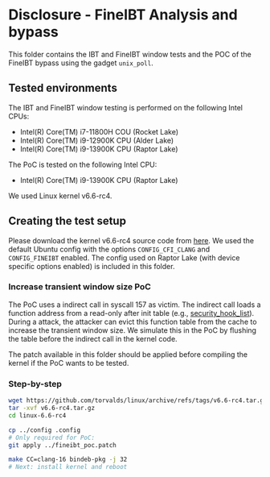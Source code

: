 # Disclosure - FineIBT Analysis and bypass

This folder contains the IBT and FineIBT window tests and the POC
of the FineIBT bypass using the gadget `unix_poll`.

## Tested environments

The IBT and FineIBT window testing is performed on the following Intel CPUs:

- Intel(R) Core(TM) i7-11800H COU (Rocket Lake)
- Intel(R) Core(TM) i9-12900K CPU (Alder Lake)
- Intel(R) Core(TM) i9-13900K CPU (Raptor Lake)

The PoC is tested on the following Intel CPU:

- Intel(R) Core(TM) i9-13900K CPU (Raptor Lake)

We used Linux kernel v6.6-rc4.

## Creating the test setup

Please download the kernel v6.6-rc4 source code from [here](https://github.com/torvalds/linux/releases/tag/v6.6-rc4).
We used the default Ubuntu config with the options `CONFIG_CFI_CLANG` and `CONFIG_FINEIBT` enabled.
The config used on Raptor Lake (with device specific options enabled) is included in this folder.

### Increase transient window size PoC

The PoC uses a indirect call in syscall 157 as victim. The indirect call
loads a function address from a read-only after init table
(e.g., [security_hook_list](https://elixir.bootlin.com/linux/v6.6-rc4/source/security/commoncap.c#L1443)).
During a attack, the attacker can evict this function table from the cache to
increase the transient window size. We simulate this in the PoC by
flushing the table before the indirect call in the kernel code.

The patch available in this folder should be applied
before compiling the kernel if the PoC wants to be tested.

### Step-by-step

``` bash
wget https://github.com/torvalds/linux/archive/refs/tags/v6.6-rc4.tar.gz
tar -xvf v6.6-rc4.tar.gz
cd linux-6.6-rc4

cp ../config .config
# Only required for PoC:
git apply ../fineibt_poc.patch

make CC=clang-16 bindeb-pkg -j 32
# Next: install kernel and reboot
```
